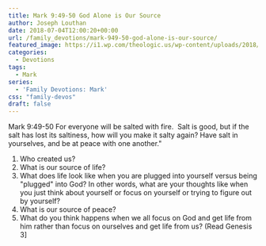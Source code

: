 ```yaml
---
title: Mark 9:49-50 God Alone is Our Source
author: Joseph Louthan
date: 2018-07-04T12:00:20+00:00
url: /family_devotions/mark-949-50-god-alone-is-our-source/
featured_image: https://i1.wp.com/theologic.us/wp-content/uploads/2018/06/hqdefault.jpg?resize=480%2C360
categories:
  - Devotions
tags:
  - Mark
series:
  - 'Family Devotions: Mark'
css: "family-devos"
draft: false
---
```

<p class="p1">
  <span class="s1">Mark 9:49-50 For everyone will be salted with fire.  Salt is good, but if the salt has lost its saltiness, how will you make it salty again? Have salt in yourselves, and be at peace with one another."</span>
</p>

  1. Who created us?
  2. What is our source of life?
  3. What does life look like when you are plugged into yourself versus being "plugged" into God? In other words, what are your thoughts like when you just think about yourself or focus on yourself or trying to figure out by yourself?
  4. What is our source of peace?
  5. What do you think happens when we all focus on God and get life from him rather than focus on ourselves and get life from us? (Read Genesis 3]